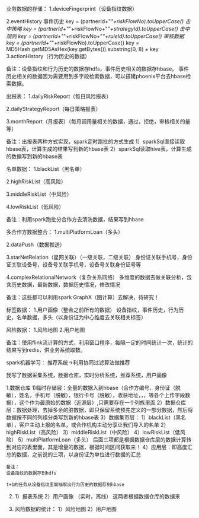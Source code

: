 业务数据的存储：
1.deviceFingerprint（设备指纹数据）

2.eventHistory
事件历史 key = (partnerId+"_"+riskFlowNo).toUpperCase()
击中策略 key = (partnerId+"_"+riskFlowNo+"_"+strategyId).toUpperCase()
击中规则 key = (partnerId+"_"+riskFlowNo+"_"+ruleId).toUpperCase()
审核数据 key = (partnerId+"_"+riskFlowNo).toUpperCase()
key = MD5Hash.getMD5AsHex(key.getBytes()).substring(0, 8) + key
3.actionHistory（行为历史的数据）

备注：设备指纹和行为历史的数据存hdfs，事件历史相关的数据存hbase。
      事件历史相关的数据因为需要用到多字段检索数据，可以搭建phoenix平台去hbase检索数据。

出报表：
1.dailyRiskReport（每日风险报表）

2.dailyStrategyReport（每日策略报表）

3.monthReport（月报表）（每月调用量相关的数据，通过，拒绝，审核相关的量等）

备注：出报表两种方式实现，spark定时跑批的方式生成
1）sparkSql直接读取hbase表，计算生成的结果写到新的hbase表
2）sparkSql读取hive表，计算生成的数据写到新的hbase表

名单数据：
1.blackList（黑名单）

2.highRiskList（高风险）

3.middleRiskList（中风险）

4.lowRiskList（低风险）

备注：利用spark跑批分合作方去清洗数据，结果写到hbase

多合作方数据整合：
1.multiPlatformLoan（多头）

2.dataPush（数据推送）

3.starNetRelation（星网关联）（一级关联，二级关联）
身份证关联手机号，身份证关联设备号，设备号关联手机号，设备号关联身份证号等

4.complexRelationalNetwork（复杂关系网络）
多维度的数据去做关联分析，包含历史数据，最新数据，数据历史情况，修改情况

备注：这些都可以利用spark GraphX（图计算）去解决，待研究！

标签数据：
1.用户画像（整合之前所有的数据）
设备指纹，事件历史，行为历史，名单数据，多头（以身份证为中心维度去关联相关标签）

风险数据：
1.风险地图
2.用户地图

备注：使用flink流计算的方式，利用窗口程序，每隔一定的时间统计一次，统计的结果写到redis，供业务系统取数。

spark机器学习：
推荐系统->利用协同过滤算法做推荐

我写了数据采集系统，数据仓库，实时分析系统，推荐系统，用户画像



1.数据仓库
    1)临时存储层：全量的数据入到hbase（合作方编号，身份证（脱敏），姓名，手机号（脱敏），银行卡号（脱敏），收获地址，，，等各个上传字段数据），这个作为最原始的数据（近源层）,只需要存在一个列族里面
    2）数据仓库层：数据处理，去掉多余的脏数据，即只保留系统预先定义的一部分数据，然后将数据按不同的列祖分类写到新的hbase表
    3）数据集市层：
        1）blackList（黑名单），客户主动上报的名单，或合作机构主动分享让我们导入的名单
        2）highRiskList（高风险）
        3）middleRiskList（中风险）
        4）lowRiskList（低风险）
        5）multiPlatformLoan（多头）
    后面三项都是根据数据仓库层的数据计算转到对应的表里面，其是增量的数据，根据时间区间获取来！
    4）应用层：即高度汇总的数据，之前说的三项，以身份证为单位进行数据的汇总
    
    备注：
    设备指纹的数据存到hdfs
    
    t+1的任务从设备指纹里面抽取出行为历史的数据存到hbase
    

2.
    1）报表系统
    2）用户画像 （实时，离线）
    这两者根据数据仓库的数据来
    
3.  
    风险数据的统计：
        1）风险地图
        2）用户地图
    
